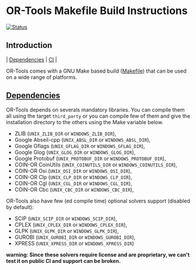 # OR-Tools Makefile Build Instructions
[![Status][docker_svg]][docker_link]

[docker_svg]: https://github.com/google/or-tools/workflows/Docker%20Make/badge.svg?branch=master
[docker_link]: https://github.com/google/or-tools/actions?query=workflow%3A"Docker+Make"

## Introduction
<nav for="make"> |
<a href="#deps">Dependencies</a> |
<a href="doc/ci.md">CI</a> |
</nav>

OR-Tools comes with a GNU Make based build ([Makefile](../Makefile)) that can be
used on a wide range of platforms.

## [Dependencies](#deps)
OR-Tools depends on severals mandatory libraries. You can compile them all
using the target `third_party` or you can compile few of them and give the
installation directory to the others using the Make variable below. 

* ZLIB (`UNIX_ZLIB_DIR` or `WINDOWS_ZLIB_DIR`),
* Google Abseil-cpp (`UNIX_ABSL_DIR` or `WINDOWS_ABSL_DIR`),
* Google Gflags (`UNIX_GFLAG_DIR` or `WINDOWS_GFLAG_DIR`),
* Google Glog (`UNIX_GLOG_DIR` or `WINDOWS_GLOG_DIR`),
* Google Protobuf (`UNIX_PROTOBUF_DIR` or `WINDOWS_PROTOBUF_DIR`),
* COIN-OR CoinUtils (`UNIX_COINUTILS_DIR` or `WINDOWS_COINUTILS_DIR`),
* COIN-OR Osi (`UNIX_OSI_DIR` or `WINDOWS_OSI_DIR`),
* COIN-OR Clp (`UNIX_CLP_DIR` or `WINDOWS_CLP_DIR`),
* COIN-OR Cgl (`UNIX_CGL_DIR` or `WINDOWS_CGL_DIR`),
* COIN-OR Cbc (`UNIX_CBC_DIR` or `WINDOWS_CBC_DIR`),

OR-Tools also have few (ed compile time) optional solvers support (disabled by
default):

*   SCIP (`UNIX_SCIP_DIR` or `WINDOWS_SCIP_DIR`),
*   CPLEX (`UNIX_CPLEX_DIR` or `WINDOWS_CPLEX_DIR`),
*   GLPK (`UNIX_GLPK_DIR` or `WINDOWS_GLPK_DIR`),
*   GUROBI (`UNIX_GUROBI_DIR` or `WINDOWS_GUROBI_DIR`),
*   XPRESS (`UNIX_XPRESS_DIR` or `WINDOWS_XPRESS_DIR`)

**warning: Since these solvers require license and are proprietary, we can't
test it on public CI and support can be broken.**
